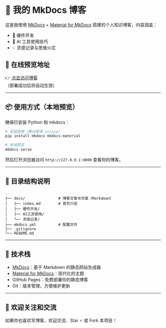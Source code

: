 # 📝 我的 MkDocs 博客

这是我使用 [MkDocs](https://www.mkdocs.org/) + [Material for MkDocs](https://squidfunk.github.io/mkdocs-material/) 搭建的个人知识博客，内容涵盖：

- 🔧 硬件开发  
- 🤖 AI 工具使用技巧  
- 💡 灵感记录与思维火花  


## 🚀 在线预览地址

👉 [点击访问博客](https://martin666888.github.io/martin_page/)  
（部署成功后将自动生效）

---

## 📦 使用方式（本地预览）

确保已安装 Python 和 mkdocs：

```bash
# 安装依赖（建议使用 uv/pip）
pip install mkdocs mkdocs-material

# 本地预览
mkdocs serve
```

然后打开浏览器访问 `http://127.0.0.1:8000` 查看你的博客。

---

## 📁 目录结构说明

```
.
├── docs/               # 博客文章与页面（Markdown）
│   ├── index.md        # 首页介绍
│   ├── 硬件开发/
│   ├── AI工具使用/
│   └── 灵感记录/
├── mkdocs.yml          # 配置文件
├── .gitignore
└── README.md
```

---

## 📌 技术栈

- [MkDocs](https://www.mkdocs.org/)：基于 Markdown 的静态网站生成器
- [Material for MkDocs](https://squidfunk.github.io/mkdocs-material/)：现代化的主题
- GitHub Pages：免费部署你的静态博客
- Git：版本管理，方便维护更新

---

## 🌟 欢迎关注和交流

如果你也喜欢写博客，欢迎交流、Star ⭐️ 或 Fork 本项目！

